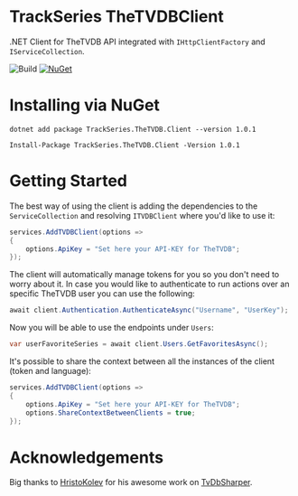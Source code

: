 TrackSeries TheTVDBClient
===================

.NET Client for TheTVDB API integrated with `IHttpClientFactory` and `IServiceCollection`.

![Build](https://github.com/TrackSeries/TrackSeries.TheTVDB.Client/workflows/Build/badge.svg) [![NuGet](https://img.shields.io/nuget/v/TrackSeries.TheTVDB.Client.svg?maxAge=2592000?style=flat)](https://www.nuget.org/packages/TrackSeries.TheTVDB.Client/)

# Installing via NuGet

```
dotnet add package TrackSeries.TheTVDB.Client --version 1.0.1
``` 

```
Install-Package TrackSeries.TheTVDB.Client -Version 1.0.1
```

# Getting Started

The best way of using the client is adding the dependencies to the `ServiceCollection` and resolving `ITVDBClient` where you'd like to use it:

```C#
services.AddTVDBClient(options => 
{
    options.ApiKey = "Set here your API-KEY for TheTVDB";
});
```
The client will automatically manage tokens for you so you don't need to worry about it. In case you would like to authenticate to run actions over an specific TheTVDB user you can use the following:

```C#
await client.Authentication.AuthenticateAsync("Username", "UserKey");
```

Now you will be able to use the endpoints under `Users`:

```C#
var userFavoriteSeries = await client.Users.GetFavoritesAsync();
```
It's possible to share the context between all the instances of the client (token and language):

```C#
services.AddTVDBClient(options => 
{
    options.ApiKey = "Set here your API-KEY for TheTVDB";
    options.ShareContextBetweenClients = true;
});
```

# Acknowledgements

Big thanks to [HristoKolev](https://github.com/HristoKolev) for his awesome work on [TvDbSharper](https://github.com/HristoKolev/TvDbSharper).
